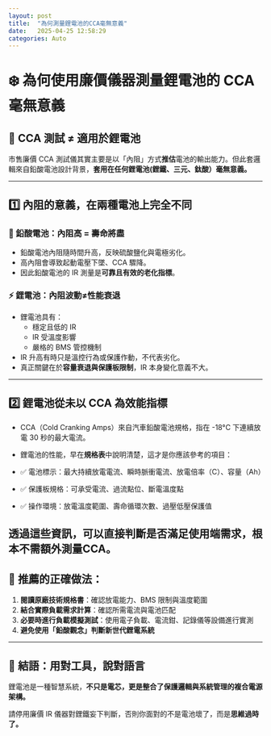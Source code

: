 ```yaml
---
layout: post
title:  "為何測量鋰電池的CCA毫無意義"
date:   2025-04-25 12:58:29
categories: Auto
---
```


# ❄️ 為何使用廉價儀器測量鋰電池的 CCA 毫無意義

## 🧪 CCA 測試 ≠ 適用於鋰電池

市售廉價 CCA 測試儀其實主要是以「內阻」方式**推估**電池的輸出能力。但此套邏輯來自鉛酸電池設計背景，**套用在任何鋰電池(鋰鐵、三元、鈦酸）毫無意義。**

---

## 1️⃣ 內阻的意義，在兩種電池上完全不同

### 🔋 鉛酸電池：內阻高 = 壽命將盡

- 鉛酸電池內阻隨時間升高，反映硫酸鹽化與電極劣化。
- 高內阻會導致起動電壓下墜、CCA 驟降。
- 因此鉛酸電池的 IR 測量是**可靠且有效的老化指標**。

### ⚡ 鋰電池：內阻波動≠性能衰退

- 鋰電池具有：
  - 穩定且低的 IR
  - IR 受溫度影響
  - 嚴格的 BMS 管控機制
- IR 升高有時只是溫控行為或保護作動，不代表劣化。
- 真正關鍵在於**容量衰退與保護板限制**，IR 本身變化意義不大。

---

## 2️⃣ 鋰電池從未以 CCA 為效能指標

- CCA（Cold Cranking Amps）來自汽車鉛酸電池規格，指在 -18°C 下連續放電 30 秒的最大電流。
- 鋰電池的性能，早在**規格表**中說明清楚，這才是你應該參考的項目：

- ✅ 電池標示：最大持續放電電流、瞬時脈衝電流、放電倍率（C）、容量（Ah）
- ✅ 保護板規格：可承受電流、過流點位、斷電溫度點
- ✅ 操作環境：放電溫度範圍、壽命循環次數、過壓低壓保護值

**透過這些資訊，可以直接判斷是否滿足使用端需求，根本不需額外測量CCA。**
---

## 🧠 推薦的正確做法：

1. **閱讀原廠技術規格書**：確認放電能力、BMS 限制與溫度範圍  
2. **結合實際負載需求計算**：確認所需電流與電池匹配  
3. **必要時進行負載模擬測試**：使用電子負載、電流鉗、記錄儀等設備進行實測  
4. **避免使用「鉛酸觀念」判斷新世代鋰電系統**

---

## 📌 結語：用對工具，說對語言

鋰電池是一種智慧系統，**不只是電芯，更是整合了保護邏輯與系統管理的複合電源架構。**

請停用廉價 IR 儀器對鋰鐵妄下判斷，否則你面對的不是電池壞了，而是**思維過時了。**